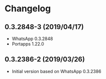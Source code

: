 # Changelog

## 0.3.2848-3 (2019/04/17)

* WhatsApp 0.3.2848
* Portapps 1.22.0

## 0.3.2386-2 (2019/03/26)

* Initial version based on WhatsApp 0.3.2386
